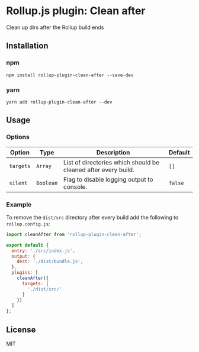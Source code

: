 # Rollup.js plugin: Clean after

Clean up dirs after the Rollup build ends

## Installation

### npm

`npm install rollup-plugin-clean-after --save-dev`

### yarn

`yarn add rollup-plugin-clean-after --dev`

## Usage

### Options

| Option    | Type      | Description                                                    | Default |
| --------- | --------- | -------------------------------------------------------------- | ------- |
| `targets` | `Array`   | List of directories which should be cleaned after every build. | `[]`    |
| `silent`  | `Boolean` | Flag to disable logging output to console.                     | `false` |

### Example

To remove the `dist/src` directory after every build add the following to `rollup.config.js`:

```JavaScript
import cleanAfter from 'rollup-plugin-clean-after';

export default {
  entry: './src/index.js',
  output: {
    dest: './dist/bundle.js',
  },
  plugins: [
    cleanAfter({
      targets: [
        './dist/src/'
      ]
    })
  ]
};
```

## License

MIT
